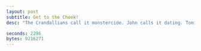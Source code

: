 ```yaml
---
layout: post
subtitle: Get to the Cheek!
desc: "The Crandallians call it monstercide. John calls it dating. Tonight's topic: Giant Robots & Monsters (Trademork John Crandall 2013)."

seconds: 2296
bytes: 9216271
---
```


